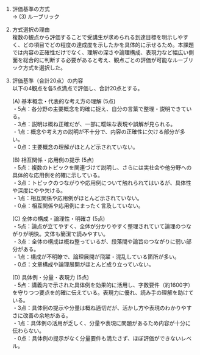 1. 評価基準の方式  
   → (3) ルーブリック  

2. 方式選択の理由  
   複数の観点から評価することで受講生が求められる到達目標を明示しやすく、どの項目でどの程度の達成度を示したかを具体的に示せるため。本課題では内容の正確性だけでなく、理解の深さや論理構成、表現力など幅広い側面を総合的に判断する必要があると考え、観点ごとの評価が可能なルーブリック方式を選択した。  

3. 評価基準（合計20点）の内容  
   以下の4観点を各5点満点で評価し、合計20点とする。  

   (A) 基本概念・代表的な考え方の理解 (5点)  
   ・5点：各分野の主要概念を的確に捉え、自分の言葉で整理・説明できている。  
   ・3点：説明は概ね正確だが、一部に曖昧な表現や誤解が見られる。  
   ・1点：概念や考え方の説明が不十分で、内容の正確性に欠ける部分が多い。  
   ・0点：主要概念の理解がほとんど示されていない。  

   (B) 相互関係・応用例の提示 (5点)  
   ・5点：複数のトピックを関連づけて説明し、さらには実社会や他分野への具体的な応用例を的確に示している。  
   ・3点：トピックのつながりや応用例について触れられてはいるが、具体性や深度にやや欠ける。  
   ・1点：相互関係や応用例がほとんど示されていない。  
   ・0点：相互関係や応用例にまったく言及していない。  

   (C) 全体の構成・論理性・明確さ (5点)  
   ・5点：論点が立てやすく、全体が分かりやすく整理されていて論理のつながりが明快。文体も簡潔で読みやすい。  
   ・3点：全体の構成は概ね整っているが、段落間や論旨のつながりに弱い部分がある。  
   ・1点：構成が不明瞭で、論理展開が飛躍・混乱している箇所が多い。  
   ・0点：文章構成や論理展開がほとんど成り立っていない。  

   (D) 具体例・分量・表現力 (5点)  
   ・5点：講義内で示された具体例を効果的に活用し、字数要件（約1600字）を守りつつ要点を的確に伝えている。表現力に優れ、読み手の理解を助けている。  
   ・3点：具体例の提示や分量は概ね適切だが、活かし方や表現のわかりやすさに改善の余地がある。  
   ・1点：具体例の活用が乏しく、分量や表現に問題があるため内容が十分に伝わらない。  
   ・0点：具体例の提示がなく分量要件も満たさず、ほぼ評価ができないレベル。  